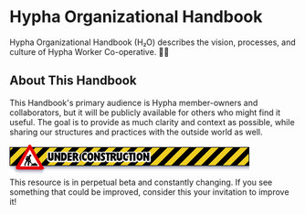 # Hypha Organizational Handbook

Hypha Organizational Handbook (H₂O) describes the vision, processes, and culture 
of Hypha Worker Co-operative. 🌿🍄

## About This Handbook
<!-- Derived from: https://handbook.enspiral.com/#about-this-handbook -->

This Handbook's primary audience is Hypha member-owners and collaborators, but 
it will be publicly available for others who might find it useful. The goal is 
to provide as much clarity and context as possible, while sharing our structures 
and practices with the outside world as well.

![Old-timey web 1.0 UNDER CONSTRUCTION banner](images/under-construction.gif)<br />
This resource is in perpetual beta and constantly changing. If you see something 
that could be improved, consider this your invitation to improve it!
